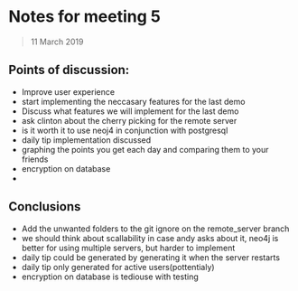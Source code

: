 # Notes for meeting 5
> 11 March 2019

## Points of discussion:

- Improve user experience
- start implementing the neccasary features for the last demo
- Discuss what features we will implement for the last demo
- ask clinton about the cherry picking for the remote server
- is it worth it to use neoj4 in conjunction with postgresql
- daily tip implementation discussed
- graphing the points you get each day and comparing them to your friends
- encryption on database
- 

## Conclusions

- Add the unwanted folders to the git ignore on the remote_server branch
- we should think about scallability in case andy asks about it, neo4j is better for using multiple servers, but harder to implement
- daily tip could be generated by generating it when the server restarts
- daily tip only generated for active users(pottentialy)
- encryption on database is tediouse with testing

